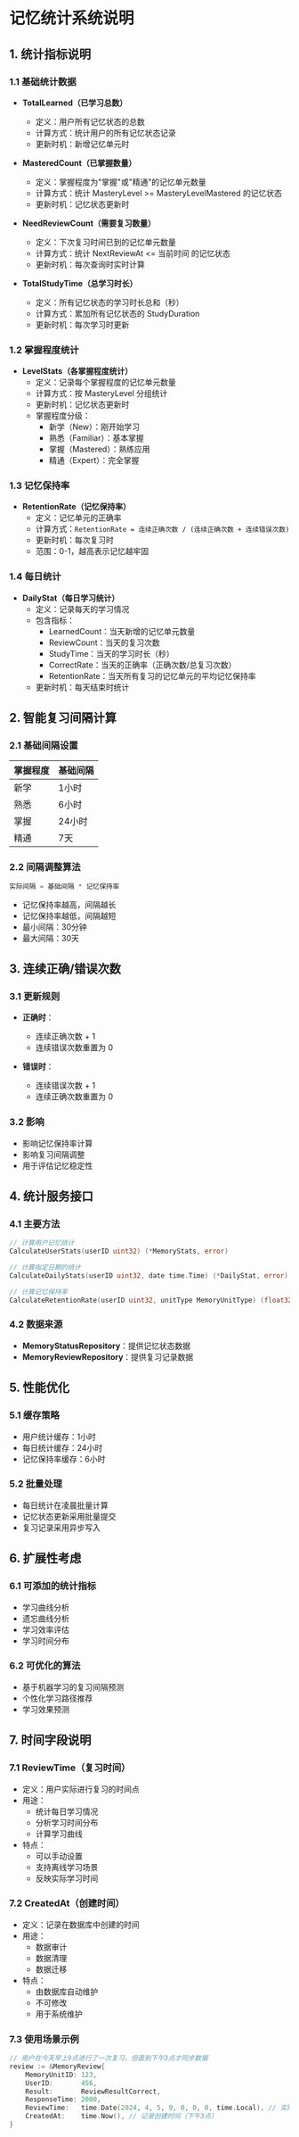# 记忆统计系统说明

## 1. 统计指标说明

### 1.1 基础统计数据

- **TotalLearned（已学习总数）**
  - 定义：用户所有记忆状态的总数
  - 计算方式：统计用户的所有记忆状态记录
  - 更新时机：新增记忆单元时

- **MasteredCount（已掌握数量）**
  - 定义：掌握程度为"掌握"或"精通"的记忆单元数量
  - 计算方式：统计 MasteryLevel >= MasteryLevelMastered 的记忆状态
  - 更新时机：记忆状态更新时

- **NeedReviewCount（需要复习数量）**
  - 定义：下次复习时间已到的记忆单元数量
  - 计算方式：统计 NextReviewAt <= 当前时间 的记忆状态
  - 更新时机：每次查询时实时计算

- **TotalStudyTime（总学习时长）**
  - 定义：所有记忆状态的学习时长总和（秒）
  - 计算方式：累加所有记忆状态的 StudyDuration
  - 更新时机：每次学习时更新

### 1.2 掌握程度统计

- **LevelStats（各掌握程度统计）**
  - 定义：记录每个掌握程度的记忆单元数量
  - 计算方式：按 MasteryLevel 分组统计
  - 更新时机：记忆状态更新时
  - 掌握程度分级：
    - 新学（New）：刚开始学习
    - 熟悉（Familiar）：基本掌握
    - 掌握（Mastered）：熟练应用
    - 精通（Expert）：完全掌握

### 1.3 记忆保持率

- **RetentionRate（记忆保持率）**
  - 定义：记忆单元的正确率
  - 计算方式：`RetentionRate = 连续正确次数 / (连续正确次数 + 连续错误次数)`
  - 更新时机：每次复习时
  - 范围：0-1，越高表示记忆越牢固

### 1.4 每日统计

- **DailyStat（每日学习统计）**
  - 定义：记录每天的学习情况
  - 包含指标：
    - LearnedCount：当天新增的记忆单元数量
    - ReviewCount：当天的复习次数
    - StudyTime：当天的学习时长（秒）
    - CorrectRate：当天的正确率（正确次数/总复习次数）
    - RetentionRate：当天所有复习的记忆单元的平均记忆保持率
  - 更新时机：每天结束时统计

## 2. 智能复习间隔计算

### 2.1 基础间隔设置

| 掌握程度 | 基础间隔 |
|---------|---------|
| 新学     | 1小时    |
| 熟悉     | 6小时    |
| 掌握     | 24小时   |
| 精通     | 7天      |

### 2.2 间隔调整算法

```go
实际间隔 = 基础间隔 * 记忆保持率
```

- 记忆保持率越高，间隔越长
- 记忆保持率越低，间隔越短
- 最小间隔：30分钟
- 最大间隔：30天

## 3. 连续正确/错误次数

### 3.1 更新规则

- **正确时**：
  - 连续正确次数 + 1
  - 连续错误次数重置为 0

- **错误时**：
  - 连续错误次数 + 1
  - 连续正确次数重置为 0

### 3.2 影响

- 影响记忆保持率计算
- 影响复习间隔调整
- 用于评估记忆稳定性

## 4. 统计服务接口

### 4.1 主要方法

```go
// 计算用户记忆统计
CalculateUserStats(userID uint32) (*MemoryStats, error)

// 计算指定日期的统计
CalculateDailyStats(userID uint32, date time.Time) (*DailyStat, error)

// 计算记忆保持率
CalculateRetentionRate(userID uint32, unitType MemoryUnitType) (float32, error)
```

### 4.2 数据来源

- **MemoryStatusRepository**：提供记忆状态数据
- **MemoryReviewRepository**：提供复习记录数据

## 5. 性能优化

### 5.1 缓存策略

- 用户统计缓存：1小时
- 每日统计缓存：24小时
- 记忆保持率缓存：6小时

### 5.2 批量处理

- 每日统计在凌晨批量计算
- 记忆状态更新采用批量提交
- 复习记录采用异步写入

## 6. 扩展性考虑

### 6.1 可添加的统计指标

- 学习曲线分析
- 遗忘曲线分析
- 学习效率评估
- 学习时间分布

### 6.2 可优化的算法

- 基于机器学习的复习间隔预测
- 个性化学习路径推荐
- 学习效果预测 

## 7. 时间字段说明

### 7.1 ReviewTime（复习时间）
- 定义：用户实际进行复习的时间点
- 用途：
  - 统计每日学习情况
  - 分析学习时间分布
  - 计算学习曲线
- 特点：
  - 可以手动设置
  - 支持离线学习场景
  - 反映实际学习时间

### 7.2 CreatedAt（创建时间）
- 定义：记录在数据库中创建的时间
- 用途：
  - 数据审计
  - 数据清理
  - 数据迁移
- 特点：
  - 由数据库自动维护
  - 不可修改
  - 用于系统维护

### 7.3 使用场景示例
```go
// 用户在今天早上9点进行了一次复习，但直到下午3点才同步数据
review := &MemoryReview{
    MemoryUnitID: 123,
    UserID:       456,
    Result:       ReviewResultCorrect,
    ResponseTime: 2000,
    ReviewTime:   time.Date(2024, 4, 5, 9, 0, 0, 0, time.Local), // 实际复习时间
    CreatedAt:    time.Now(), // 记录创建时间（下午3点）
}
``` 